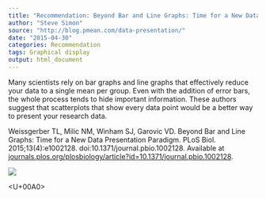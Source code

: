 ```yaml
---
title: "Recommendation: Beyond Bar and Line Graphs: Time for a New Data Presentation Paradigm"
author: "Steve Simon"
source: "http://blog.pmean.com/data-presentation/"
date: "2015-04-30"
categories: Recommendation
tags: Graphical display
output: html_document
---
```


Many scientists rely on bar graphs and line graphs that effectively
reduce your data to a single mean per group. Even with the addition of
error bars, the whole process tends to hide important information. These
authors suggest that scatterplots that show every data point would be a
better way to present your research data.

<!---More--->

Weissgerber TL, Milic NM, Winham SJ, Garovic VD. Beyond Bar and Line
Graphs: Time for a New Data Presentation Paradigm. PLoS Biol.
2015;13(4):e1002128. doi:10.1371/journal.pbio.1002128. Available at
[journals.plos.org/plosbiology/article?id=10.1371/journal.pbio.1002128](http://journals.plos.org/plosbiology/article?id=10.1371/journal.pbio.1002128).

![](http://www.pmean.com/images/images/15/data-presentation01.png)



<U+00A0>


